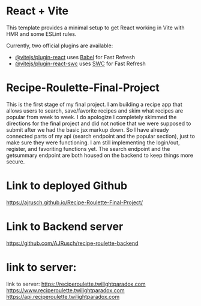 # React + Vite

This template provides a minimal setup to get React working in Vite with HMR and some ESLint rules.

Currently, two official plugins are available:

- [@vitejs/plugin-react](https://github.com/vitejs/vite-plugin-react/blob/main/packages/plugin-react/README.md) uses [Babel](https://babeljs.io/) for Fast Refresh
- [@vitejs/plugin-react-swc](https://github.com/vitejs/vite-plugin-react-swc) uses [SWC](https://swc.rs/) for Fast Refresh

# Recipe-Roulette-Final-Project

This is the first stage of my final project. I am building a recipe app that allows users to search, save/favorite recipes and skim what recipes are popular from week to week. I do apologize I completely skimmed the directions for the final project and did not notice that we were supposed to submit after we had the basic jsx markup down. So I have already connected parts of my api (search endpoint and the popular section), just to make sure they were functioning. I am still implementing the login/out, register, and favoriting functions yet.
The search endpoint and the getsummary endpoint are both housed on the backend to keep things more secure.

# Link to deployed Github

https://ajrusch.github.io/Recipe-Roulette-Final-Project/

# Link to Backend server

https://github.com/AJRusch/recipe-roulette-backend

# link to server:

link to server: https://reciperoulette.twilightparadox.com
https://www.reciperoulette.twilightparadox.com
https://api.reciperoulette.twilightparadox.com
